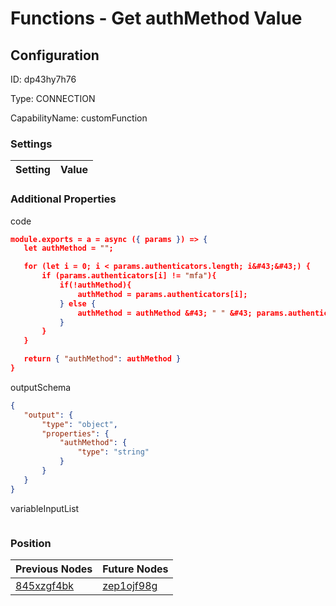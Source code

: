# Functions - Get authMethod Value
## Configuration
ID:  dp43hy7h76

Type: CONNECTION 

CapabilityName: customFunction

### Settings
| Setting | Value  |
| :------------------------ | ---------------------------------------- |
 




### Additional Properties
code
 ```json 
module.exports = a = async ({ params }) => {
	let authMethod = "";

	for (let i = 0; i < params.authenticators.length; i&#43;&#43;) {
  		if (params.authenticators[i] != "mfa"){
			if(!authMethod){
				authMethod = params.authenticators[i];
			} else {
				authMethod = authMethod &#43; " " &#43; params.authenticators[i];
			}
		}
	}

	return { "authMethod": authMethod }
}
```


outputSchema
 ```json 
{
	"output": {
		"type": "object",
		"properties": {
			"authMethod": {
				"type": "string"
			}
		}
	}
}
```


variableInputList
 ```json 

```




### Position
| Previous Nodes | Future Nodes |
| :------------- | ------------ |
| [845xzgf4bk](./845xzgf4bk.md) | [zep1ojf98g](./zep1ojf98g.md) |